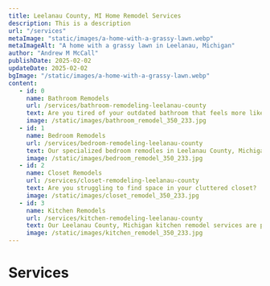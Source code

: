 ```yaml
---
title: Leelanau County, MI Home Remodel Services
description: This is a description
url: "/services"
metaImage: "static/images/a-home-with-a-grassy-lawn.webp"
metaImageAlt: "A home with a grassy lawn in Leelanau, Michigan"
author: "Andrew M McCall"
publishDate: 2025-02-02
updateDate: 2025-02-02
bgImage: "/static/images/a-home-with-a-grassy-lawn.webp"
content:
   - id: 0
     name: Bathroom Remodels
     url: /services/bathroom-remodeling-leelanau-county
     text: Are you tired of your outdated bathroom that feels more like a relic than a retreat? Transform your daily routine into a luxurious experience with our premier bathroom remodel service in Leelanau County, MI. Imagine stepping into a space designed specifically for your comfort and style, where modern fixtures meet elegant aesthetics. 
     image: /static/images/bathroom_remodel_350_233.jpg
   - id: 1
     name: Bedroom Remodels
     url: /services/bedroom-remodeling-leelanau-county
     text: Our specialized bedroom remodles in Leelanau County, Michigan can help you transform your bedroom to match your unique personality and style.  Our bedroom remodel services can help transform your existing space into a sanctuary retreat.  Let us help tell your story with custom designs taht bring your bedroom to life.
     image: /static/images/bedroom_remodel_350_233.jpg
   - id: 2
     name: Closet Remodels
     url: /services/closet-remodeling-leelanau-county
     text: Are you struggling to find space in your cluttered closet?  We specialize in creating stunning storage spaces where every item has a dedicated space.  Our closet remodel services for Leelanau County, Michigan can breathe new life into your storage space and help you find calm and peace again in your closet.
     image: /static/images/closet_remodel_350_233.jpg
   - id: 3
     name: Kitchen Remodels
     url: /services/kitchen-remodeling-leelanau-county
     text: Our Leelanau County, Michigan kitchen remodel services are perfect for passionate chefs who want their kitchen to inspire them.  The culinary experience is essential to the Leelanau County, Michigan experience.  More than just a space to cook meals, our kitchens craft memories and bring family gatherings to life.
     image: /static/images/kitchen_remodel_350_233.jpg
---
```


# Services 

